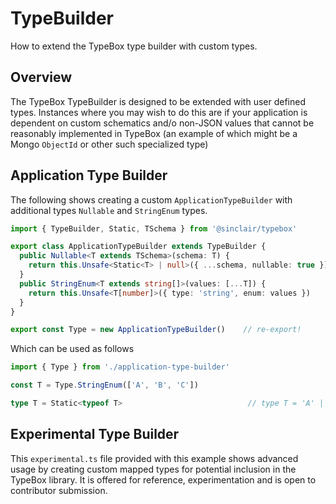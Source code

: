 # TypeBuilder

How to extend the TypeBox type builder with custom types.

## Overview

The TypeBox TypeBuilder is designed to be extended with user defined types. Instances where you may wish to do this are if your application is dependent on custom schematics and/o non-JSON values that cannot be reasonably implemented in TypeBox (an example of which might be a Mongo `ObjectId` or other such specialized type)

## Application Type Builder

The following shows creating a custom `ApplicationTypeBuilder` with additional types `Nullable` and `StringEnum` types.

```typescript
import { TypeBuilder, Static, TSchema } from '@sinclair/typebox'

export class ApplicationTypeBuilder extends TypeBuilder {
  public Nullable<T extends TSchema>(schema: T) {
    return this.Unsafe<Static<T> | null>({ ...schema, nullable: true })
  }
  public StringEnum<T extends string[]>(values: [...T]) {
    return this.Unsafe<T[number]>({ type: 'string', enum: values })
  }
}

export const Type = new ApplicationTypeBuilder()    // re-export!
```
Which can be used as follows
```typescript
import { Type } from './application-type-builder'

const T = Type.StringEnum(['A', 'B', 'C'])

type T = Static<typeof T>                            // type T = 'A' | 'B' | 'C'
```

## Experimental Type Builder

This `experimental.ts` file provided with this example shows advanced usage by creating custom mapped types for potential inclusion in the TypeBox library. It is offered for reference, experimentation and is open to contributor submission.